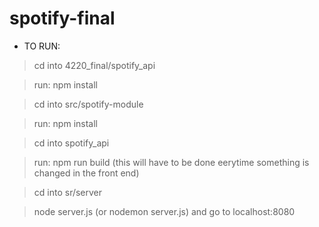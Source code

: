 # spotify-final
* TO RUN:
> cd into 4220_final/spotify_api


> run: npm install


>cd into src/spotify-module


>run: npm install


>cd into spotify_api


>run: npm run build   (this will have to be done eerytime something is changed in the front end)


> cd into sr/server 

> node server.js (or nodemon server.js) and go to localhost:8080
